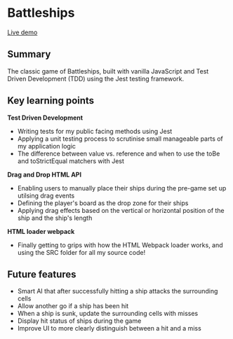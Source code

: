 # Battleships

[Live demo](https://barrymoonshine.github.io/battleships/)

## Summary

The classic game of Battleships, built with vanilla JavaScript and Test Driven Development (TDD) using the Jest testing framework.

## Key learning points

**Test Driven Development**

- Writing tests for my public facing methods using Jest
- Applying a unit testing process to scrutinise small manageable parts of my application logic
- The difference between value vs. reference and when to use the toBe and toStrictEqual matchers with Jest

**Drag and Drop HTML API**

- Enabling users to manually place their ships during the pre-game set up utilsing drag events
- Defining the player's board as the drop zone for their ships
- Applying drag effects based on the vertical or horizontal position of the ship and the ship's length

**HTML loader webpack**

- Finally getting to grips with how the HTML Webpack loader works, and using the SRC folder for all my source code!

## Future features

- Smart AI that after successfully hitting a ship attacks the surrounding cells
- Allow another go if a ship has been hit
- When a ship is sunk, update the surrounding cells with misses
- Display hit status of ships during the game
- Improve UI to more clearly distinguish between a hit and a miss
